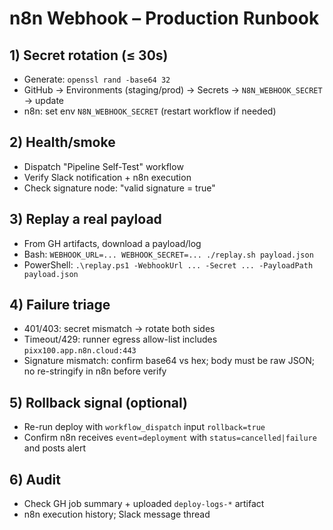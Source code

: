 # n8n Webhook – Production Runbook

## 1) Secret rotation (≤ 30s)
- Generate: `openssl rand -base64 32`
- GitHub → Environments (staging/prod) → Secrets → `N8N_WEBHOOK_SECRET` → update
- n8n: set env `N8N_WEBHOOK_SECRET` (restart workflow if needed)

## 2) Health/smoke
- Dispatch "Pipeline Self-Test" workflow
- Verify Slack notification + n8n execution
- Check signature node: "valid signature = true"

## 3) Replay a real payload
- From GH artifacts, download a payload/log
- Bash: `WEBHOOK_URL=... WEBHOOK_SECRET=... ./replay.sh payload.json`
- PowerShell: `.\replay.ps1 -WebhookUrl ... -Secret ... -PayloadPath payload.json`

## 4) Failure triage
- 401/403: secret mismatch → rotate both sides
- Timeout/429: runner egress allow-list includes `pixx100.app.n8n.cloud:443`
- Signature mismatch: confirm base64 vs hex; body must be raw JSON; no re-stringify in n8n before verify

## 5) Rollback signal (optional)
- Re-run deploy with `workflow_dispatch` input `rollback=true`
- Confirm n8n receives `event=deployment` with `status=cancelled|failure` and posts alert

## 6) Audit
- Check GH job summary + uploaded `deploy-logs-*` artifact
- n8n execution history; Slack message thread
